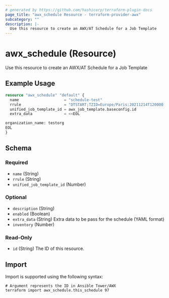 ```yaml
---
# generated by https://github.com/hashicorp/terraform-plugin-docs
page_title: "awx_schedule Resource - terraform-provider-awx"
subcategory: ""
description: |-
  Use this resource to create an AWX/AT Schedule for a Job Template
---
```


# awx_schedule (Resource)

Use this resource to create an AWX/AT Schedule for a Job Template

## Example Usage

```terraform
resource "awx_schedule" "default" {
  name                    = "schedule-test"
  rrule                   = "DTSTART;TZID=Europe/Paris:20211214T120000 RRULE:INTERVAL=1;FREQ=DAILY"
  unified_job_template_id = awx_job_template.baseconfig.id
  extra_data              = <<EOL

organization_name: testorg
EOL
}
```

<!-- schema generated by tfplugindocs -->
## Schema

### Required

- `name` (String)
- `rrule` (String)
- `unified_job_template_id` (Number)

### Optional

- `description` (String)
- `enabled` (Boolean)
- `extra_data` (String) Extra data to be pass for the schedule (YAML format)
- `inventory` (Number)

### Read-Only

- `id` (String) The ID of this resource.

## Import

Import is supported using the following syntax:

```shell
# Argument represents the ID in Ansible Tower/AWX
terraform import awx_schedule.this_schedule 97
```
